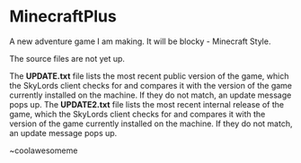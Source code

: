 MinecraftPlus
=============

A new adventure game I am making. It will be blocky - Minecraft Style.

The source files are not yet up.

The **UPDATE.txt** file lists the most recent public version of the game, which the SkyLords client checks for and compares it with the version of the game currently installed on the machine. If they do not match, an update message pops up.
The **UPDATE2.txt** file lists the most recent internal release of the game, which the SkyLords client checks for and compares it with the version of the game currently installed on the machine. If they do not match, an update message pops up.

~coolawesomeme